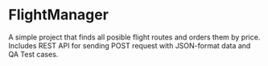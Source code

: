 # FlightManager
A simple project that finds all posible flight routes and orders them by price. Includes REST API for sending POST request with JSON-format data and QA Test cases.
